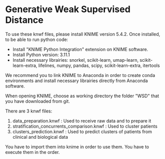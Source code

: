 # Generative Weak Supervised Distance

To use these knwf files, please install KNIME version 5.4.2.
Once installed, to be able to run python code:
- Install "KNIME Python Integration" extension on KNIME software.
- Install Python version: 3.11.1
- Install necessary librairies: snorkel, scikit-learn, umap-learn, scikit-learn-extra, lifelines, numpy, pandas, scipy, scikit-learn-extra, itertools

We recommend you to link KNIME to Anaconda in order to create conda environments and
install necessary librairies directly from Anaconda software.

When opening KNIME, choose as working directory the folder "WSD" that you have downloaded from git.

There are 3 knwf files:

1) data_preparation.knwf : Used to receive raw data and to prepare it
2) stratification_concurrents_comparison.knwf : Used to cluster patients
3) clusters_prediction.knwf : Used to predict clusters of patients from clinical and biological data

You have to import them into knime in order to use them.
You have to execute them in the order.
